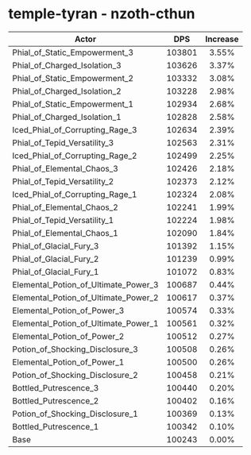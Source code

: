 # temple-tyran - nzoth-cthun
| Actor | DPS | Increase |
|---|:---:|:---:|
|Phial_of_Static_Empowerment_3|103801|3.55%|
|Phial_of_Charged_Isolation_3|103626|3.37%|
|Phial_of_Static_Empowerment_2|103332|3.08%|
|Phial_of_Charged_Isolation_2|103228|2.98%|
|Phial_of_Static_Empowerment_1|102934|2.68%|
|Phial_of_Charged_Isolation_1|102828|2.58%|
|Iced_Phial_of_Corrupting_Rage_3|102634|2.39%|
|Phial_of_Tepid_Versatility_3|102563|2.31%|
|Iced_Phial_of_Corrupting_Rage_2|102499|2.25%|
|Phial_of_Elemental_Chaos_3|102426|2.18%|
|Phial_of_Tepid_Versatility_2|102373|2.12%|
|Iced_Phial_of_Corrupting_Rage_1|102324|2.08%|
|Phial_of_Elemental_Chaos_2|102241|1.99%|
|Phial_of_Tepid_Versatility_1|102224|1.98%|
|Phial_of_Elemental_Chaos_1|102090|1.84%|
|Phial_of_Glacial_Fury_3|101392|1.15%|
|Phial_of_Glacial_Fury_2|101239|0.99%|
|Phial_of_Glacial_Fury_1|101072|0.83%|
|Elemental_Potion_of_Ultimate_Power_3|100687|0.44%|
|Elemental_Potion_of_Ultimate_Power_2|100617|0.37%|
|Elemental_Potion_of_Power_3|100574|0.33%|
|Elemental_Potion_of_Ultimate_Power_1|100561|0.32%|
|Elemental_Potion_of_Power_2|100512|0.27%|
|Potion_of_Shocking_Disclosure_3|100508|0.26%|
|Elemental_Potion_of_Power_1|100500|0.26%|
|Potion_of_Shocking_Disclosure_2|100458|0.21%|
|Bottled_Putrescence_3|100440|0.20%|
|Bottled_Putrescence_2|100402|0.16%|
|Potion_of_Shocking_Disclosure_1|100369|0.13%|
|Bottled_Putrescence_1|100342|0.10%|
|Base|100243|0.00%|
